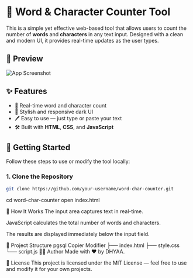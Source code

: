 # 📝 Word & Character Counter Tool

This is a simple yet effective web-based tool that allows users to count the number of **words** and **characters** in any text input. Designed with a clean and modern UI, it provides real-time updates as the user types.

## 📸 Preview

![App Screenshot](./Screenshot%202025-04-14%20003008.png)

## ✨ Features

- 🧠 Real-time word and character count
- 🎨 Stylish and responsive dark UI
- 🖊 Easy to use — just type or paste your text
- 🛠 Built with **HTML**, **CSS**, and **JavaScript**

## 🚀 Getting Started

Follow these steps to use or modify the tool locally:

### 1. Clone the Repository

```bash
git clone https://github.com/your-username/word-char-counter.git
```
cd word-char-counter
open index.html

🧾 How It Works
The input area captures text in real-time.

JavaScript calculates the total number of words and characters.

The results are displayed immediately below the input field.

📂 Project Structure
pgsql
Copier
Modifier
├── index.html
├── style.css
└── script.js
👨‍💻 Author
Made with ❤️ by DHYAA.

📃 License
This project is licensed under the MIT License — feel free to use and modify it for your own projects.


